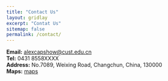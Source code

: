 ```yaml
---
title: "Contact Us"
layout: gridlay
excerpt: "Contat Us"
sitemap: false
permalink: /contact/
---
```

**Email:** alexcapshow@cust.edu.cn<br>
**Tel:** 0431 8558XXXX<br>
**Address:**  No.7089, Weixing Road, Changchun, China, 130000<br>
**Maps:** [maps](https://map.baidu.com/poi/%E9%95%BF%E6%98%A5%E7%90%86%E5%B7%A5%E5%A4%A7%E5%AD%A6(%E4%B8%9C%E6%A0%A1%E5%8C%BA)/@13950711.322990352,5411328.716848875,17.27z?uid=38abbd78a41b9323441a3203&ugc_type=3&ugc_ver=1&device_ratio=2&compat=1&seckey=e7ccd76a71cca7384bc9d56993ddbed2e19bbff4744b85e39bb3d65be30e7613e76ae0b8689ae7f5bb14207898aef6950e69432a9314fa542a239fa64bfb5b452f68bb23e27f0e2cebe6b0f4bead61c2f11d1bb1e8e3a0dc273255e2ed452fa2216271c42c5884588db7c3d62e88bbb4301f7980bdb7dc4f0782c43d8d53cfe7580e35608a2636c841e82e0349f47c23bdd325d3d42012fe0aaec2a9220fa95085f900c2b35467903a6fbb310aa6b351889fa49397bf24032123ef80c302fe12b2aea23a285907351da757e61326e552e87a43a40324243e7795362d398eb774&querytype=detailConInfo&da_src=shareurl)

